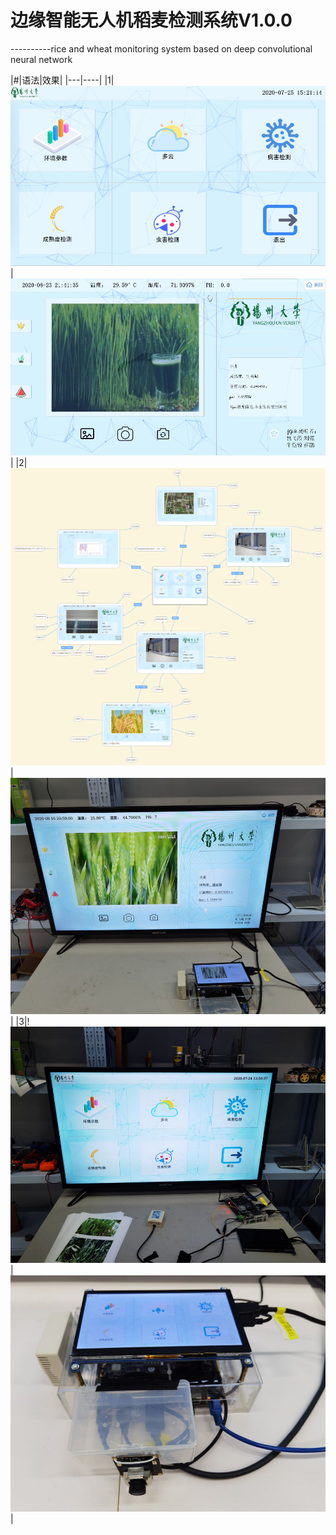 # 边缘智能无人机稻麦检测系统V1.0.0
----------rice and wheat monitoring system based on deep convolutional neural network

|#|语法|效果|
|---|----|
|1|![image5](https://github.com/GTshenmi/IOT/blob/main/UI/FECF078A-7DFD-44B2-8187-81588269A3CE.jpeg)|![image2](https://github.com/GTshenmi/IOT/blob/main/UI/60472F3B-BC82-40FC-9174-B553FA7891DB.jpeg)|
|2|![image6](https://github.com/GTshenmi/IOT/blob/main/UI/47CA3C96-F887-4BA8-8C6C-51C7A83D44BA.png)|![image1](https://github.com/GTshenmi/IOT/blob/main/UI/57134650-F93A-4303-BEAF-AF109A28F8F7.jpeg)|
|3|!![image3](https://github.com/GTshenmi/IOT/blob/main/UI/BC653853-8FF7-4491-A76E-4051AC6DA884.jpeg)
|![image4](https://github.com/GTshenmi/IOT/blob/main/UI/EB25710F-B45C-4BD1-8E02-3E8EB7F887FA.jpeg)|





